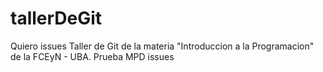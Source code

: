 # tallerDeGit
Quiero issues
Taller de Git de la materia "Introduccion a la Programacion" de la FCEyN - UBA.
Prueba MPD issues
